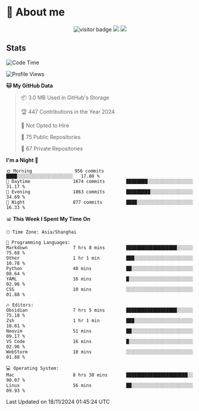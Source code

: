 <!-- ![](https://youpai.roccoshi.top/img/20200804214216.png) -->

# 🧐 About me
 
<p align="center">
<img src="https://visitor-badge.laobi.icu/badge?page_id=Lincest.Lincest&title=hits" alt="visitor badge"/>
<a href="mailto:imroccoshi@gmail.com"><img src="https://img.shields.io/badge/gmail-imroccoshi%40gmail.com-red"></a>
<a href="https://blog.roccoshi.top"><img src="https://img.shields.io/badge/blog-roccoshi-green"></a>
</p>

## Stats

<!--START_SECTION:waka-->
![Code Time](http://img.shields.io/badge/Code%20Time-1%2C678%20hrs%2059%20mins-blue)

![Profile Views](http://img.shields.io/badge/Profile%20Views-2-blue)

**🐱 My GitHub Data** 

> 📦 3.0 MB Used in GitHub's Storage 
 > 
> 🏆 447 Contributions in the Year 2024
 > 
> 🚫 Not Opted to Hire
 > 
> 📜 75 Public Repositories 
 > 
> 🔑 67 Private Repositories 
 > 
**I'm a Night 🦉** 

```text
🌞 Morning                956 commits         ████░░░░░░░░░░░░░░░░░░░░░   17.80 % 
🌆 Daytime                1674 commits        ████████░░░░░░░░░░░░░░░░░   31.17 % 
🌃 Evening                1863 commits        █████████░░░░░░░░░░░░░░░░   34.69 % 
🌙 Night                  877 commits         ████░░░░░░░░░░░░░░░░░░░░░   16.33 % 
```


📊 **This Week I Spent My Time On** 

```text
🕑︎ Time Zone: Asia/Shanghai

💬 Programming Languages: 
Markdown                 7 hrs 8 mins        ███████████████████░░░░░░   75.68 % 
Other                    1 hr 1 min          ███░░░░░░░░░░░░░░░░░░░░░░   10.78 % 
Python                   48 mins             ██░░░░░░░░░░░░░░░░░░░░░░░   08.64 % 
YAML                     16 mins             █░░░░░░░░░░░░░░░░░░░░░░░░   02.96 % 
CSS                      10 mins             ░░░░░░░░░░░░░░░░░░░░░░░░░   01.88 % 

🔥 Editors: 
Obsidian                 7 hrs 5 mins        ███████████████████░░░░░░   75.18 % 
Zsh                      1 hr 1 min          ███░░░░░░░░░░░░░░░░░░░░░░   10.81 % 
Neovim                   51 mins             ██░░░░░░░░░░░░░░░░░░░░░░░   09.17 % 
VS Code                  16 mins             █░░░░░░░░░░░░░░░░░░░░░░░░   02.96 % 
WebStorm                 10 mins             ░░░░░░░░░░░░░░░░░░░░░░░░░   01.88 % 

💻 Operating System: 
Mac                      8 hrs 30 mins       ███████████████████████░░   90.07 % 
Linux                    56 mins             ██░░░░░░░░░░░░░░░░░░░░░░░   09.93 % 
```


 Last Updated on 18/11/2024 01:45:24 UTC
<!--END_SECTION:waka-->



